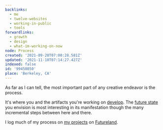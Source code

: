 ```yaml
---
backlinks:
  - me
  - twelve-websites
  - working-in-public
  - tools
forwardlinks:
  - growth
  - design
  - what-im-working-on-now
node: Process
created: '2021-09-20T07:00:28.581Z'
updated: '2021-11-10T07:14:27.427Z'
indexed: false
id: '99458050'
place: 'Berkeley, CA'
---
```

As far as I can tell, the most important part of any creative endeavor is the process. 

It's where you and the artifacts you're working on [develop](growth.md). The [future state](design.md) you envision is most interesting in its manifestation though the many incremental steps between here and there. 

I log much of my process on [my projects](what-im-working-on-now.md) on [Futureland](https://futureland.tv/christian). 
